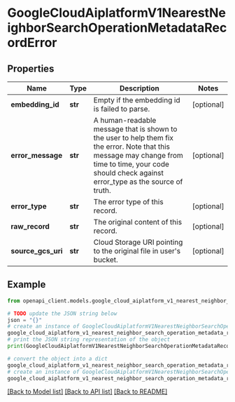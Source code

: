 # GoogleCloudAiplatformV1NearestNeighborSearchOperationMetadataRecordError


## Properties

Name | Type | Description | Notes
------------ | ------------- | ------------- | -------------
**embedding_id** | **str** | Empty if the embedding id is failed to parse. | [optional] 
**error_message** | **str** | A human-readable message that is shown to the user to help them fix the error. Note that this message may change from time to time, your code should check against error_type as the source of truth. | [optional] 
**error_type** | **str** | The error type of this record. | [optional] 
**raw_record** | **str** | The original content of this record. | [optional] 
**source_gcs_uri** | **str** | Cloud Storage URI pointing to the original file in user&#39;s bucket. | [optional] 

## Example

```python
from openapi_client.models.google_cloud_aiplatform_v1_nearest_neighbor_search_operation_metadata_record_error import GoogleCloudAiplatformV1NearestNeighborSearchOperationMetadataRecordError

# TODO update the JSON string below
json = "{}"
# create an instance of GoogleCloudAiplatformV1NearestNeighborSearchOperationMetadataRecordError from a JSON string
google_cloud_aiplatform_v1_nearest_neighbor_search_operation_metadata_record_error_instance = GoogleCloudAiplatformV1NearestNeighborSearchOperationMetadataRecordError.from_json(json)
# print the JSON string representation of the object
print(GoogleCloudAiplatformV1NearestNeighborSearchOperationMetadataRecordError.to_json())

# convert the object into a dict
google_cloud_aiplatform_v1_nearest_neighbor_search_operation_metadata_record_error_dict = google_cloud_aiplatform_v1_nearest_neighbor_search_operation_metadata_record_error_instance.to_dict()
# create an instance of GoogleCloudAiplatformV1NearestNeighborSearchOperationMetadataRecordError from a dict
google_cloud_aiplatform_v1_nearest_neighbor_search_operation_metadata_record_error_from_dict = GoogleCloudAiplatformV1NearestNeighborSearchOperationMetadataRecordError.from_dict(google_cloud_aiplatform_v1_nearest_neighbor_search_operation_metadata_record_error_dict)
```
[[Back to Model list]](../README.md#documentation-for-models) [[Back to API list]](../README.md#documentation-for-api-endpoints) [[Back to README]](../README.md)


